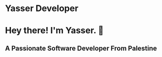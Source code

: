 # Yasser Developer
<h1> Hey there! I'm Yasser. 👋 </h1>
<h2> A Passionate Software Developer From Palestine  </h2>
